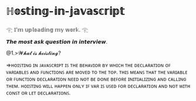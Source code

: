 # ℍ𝕠𝕤𝕥𝕚𝕟𝕘-𝕚𝕟-𝕛𝕒𝕧𝕒𝕤𝕔𝕣𝕚𝕡𝕥

𓂀 𝕀'𝕞 𝕦𝕡𝕝𝕠𝕒𝕕𝕚𝕟𝕘 𝕞𝕪 𝕨𝕠𝕣𝕜. 𓂀

𝙏𝙝𝙚 𝙢𝙤𝙨𝙩 𝙖𝙨𝙠 𝙦𝙪𝙚𝙨𝙩𝙞𝙤𝙣 𝙞𝙣 𝙞𝙣𝙩𝙚𝙧𝙫𝙞𝙚𝙬.

@1.>𝓦𝓱𝓪𝓽 𝓲𝓼 𝓱𝓸𝓲𝓼𝓽𝓲𝓷𝓰?

=>ʜᴏɪꜱᴛɪɴɢ ɪɴ ᴊᴀᴠᴀꜱᴄʀɪᴘᴛ ɪꜱ ᴛʜᴇ ʙᴇʜᴀᴠɪᴏʀ ʙʏ ᴡʜɪᴄʜ ᴛʜᴇ ᴅᴇᴄʟᴀʀᴀᴛɪᴏɴ ᴏꜰ ᴠᴀʀɪᴀʙʟᴇꜱ ᴀɴᴅ ꜰᴜɴᴄᴛɪᴏɴꜱ ᴀʀᴇ ᴍᴏᴠᴇᴅ ᴛᴏ ᴛʜᴇ ᴛᴏᴘ. ᴛʜɪꜱ ᴍᴇᴀɴꜱ ᴛʜᴀᴛ ᴛʜᴇ ᴠᴀʀɪᴀʙʟᴇ ᴏʀ ꜰᴜɴᴄᴛɪᴏɴ ᴅᴇᴄʟᴀʀᴀᴛɪᴏɴ ɴᴇᴇᴅ ɴᴏᴛ ʙᴇ ᴅᴏɴᴇ ʙᴇꜰᴏʀᴇ ɪɴɪᴛɪᴀʟɪᴢɪɴɢ ᴀɴᴅ ᴄᴀʟʟɪɴɢ ᴛʜᴇᴍ. ʜᴏɪꜱᴛɪɴɢ ᴡɪʟʟ ʜᴀᴘᴘᴇɴ ᴏɴʟʏ ɪꜰ ᴠᴀʀ ɪꜱ ᴜꜱᴇᴅ ꜰᴏʀ ᴅᴇᴄʟᴀʀᴀᴛɪᴏɴ ᴀɴᴅ ɴᴏᴛ ᴡɪᴛʜ ᴄᴏɴꜱᴛ ᴏʀ ʟᴇᴛ ᴅᴇᴄʟᴀʀᴀᴛɪᴏɴꜱ.




